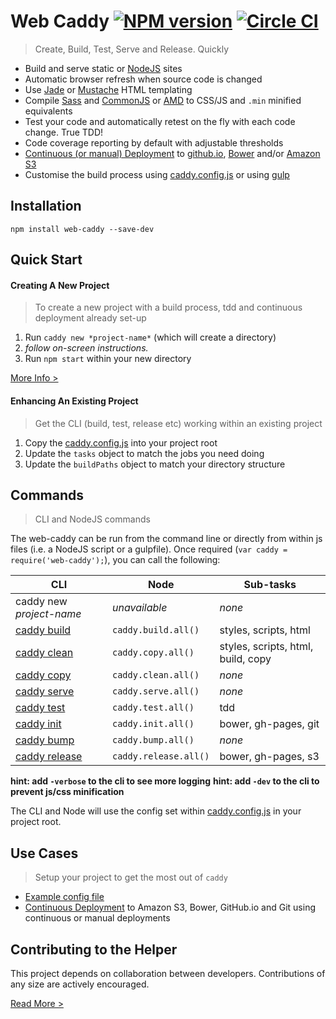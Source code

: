Web Caddy [![NPM version](http://img.shields.io/npm/v/web-caddy.svg)](https://www.npmjs.org/package/web-caddy) [![Circle CI](https://circleci.com/gh/peter-mouland/web-caddy/tree/master.svg?style=svg)](https://circleci.com/gh/peter-mouland/web-caddy/tree/master)
========================
> Create, Build, Test, Serve and Release. Quickly

 * Build and serve static or [NodeJS](http://en.wikipedia.org/wiki/Node.js) sites
 * Automatic browser refresh when source code is changed
 * Use [Jade](http://jade-lang.com) or [Mustache](https://mustache.github.io) HTML templating
 * Compile [Sass](http://en.wikipedia.org/wiki/Sass_(stylesheet_language)) and [CommonJS](http://en.wikipedia.org/wiki/CommonJS) or [AMD](http://en.wikipedia.org/wiki/Asynchronous_module_definition) to CSS/JS and `.min` minified equivalents 
 * Test your code and automatically retest on the fly with each code change. True TDD!
 * Code coverage reporting by default with adjustable thresholds
 * [Continuous (or manual) Deployment](docs/RELEASE.md) to [github.io](https://pages.github.com), [Bower](http://bower.io) and/or [Amazon S3](http://en.wikipedia.org/wiki/Amazon_S3)
 * Customise the build process using [caddy.config.js](boilerplate/caddy.config.js) or using [gulp](examples/gulpfile.js)

## Installation

`npm install web-caddy --save-dev`

## Quick Start

#### Creating A New Project

> To create a new project with a build process, tdd and continuous deployment already set-up

1. Run `caddy new *project-name*` (which will create a directory)
2. *follow on-screen instructions.*
3. Run `npm start` within your new directory

[More Info >](docs/INITIALISING.md)

#### Enhancing An Existing Project

> Get the CLI (build, test, release etc) working within an existing project

1. Copy the [caddy.config.js](boilerplate/caddy.config.js) into your project root
2. Update the `tasks` object to match the jobs you need doing
3. Update the `buildPaths` object to match your directory structure

## Commands

> CLI and NodeJS commands

The web-caddy can be run from the command line or directly from within js files (i.e. a NodeJS script or a gulpfile). 
Once required (`var caddy = require('web-caddy');`), you can call the following:

CLI | Node | Sub-tasks
--- | ---- | ---------
caddy new *project-name* | *unavailable* | *none*
[caddy build](docs/BUILD.md) | `caddy.build.all()` | styles, scripts, html
[caddy clean](docs/CLEAN.md) | `caddy.copy.all()` | styles, scripts, html, build, copy
[caddy copy](docs/COPY.md) | `caddy.clean.all()` | *none*
[caddy serve](docs/SERVE.md) | `caddy.serve.all()`  | *none*
[caddy test](docs/TEST.md#testing) | `caddy.test.all()` | tdd
[caddy init](docs/INITIALISING.md) | `caddy.init.all()` | bower, gh-pages, git
[caddy bump](docs/BUMP.md) | `caddy.bump.all()` | *none*
[caddy release](docs/RELEASE.md#manual-deployment) | `caddy.release.all()` | bower, gh-pages, s3

**hint: add `-verbose` to the cli to see more logging**
**hint: add `-dev` to the cli to prevent js/css minification**

The CLI and Node will use the config set within [caddy.config.js](boilerplate/caddy.config.js) in your project root.

## Use Cases

> Setup your project to get the most out of `caddy`
 * [Example config file](examples/caddy.config.js)
 * [Continuous Deployment](docs/CONTINUOUS-DEPLOYMENT.md) to Amazon S3, Bower, GitHub.io and Git using continuous or manual deployments 

## Contributing to the Helper

This project depends on collaboration between developers. Contributions of any size are actively encouraged.

[Read More >](CONTRIBUTING.md)
